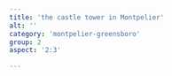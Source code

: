 ```yaml
---
title: 'the castle tower in Montpelier'
alt: ''
category: 'montpelier-greensboro'
group: 2
aspect: '2:3'

---
```

